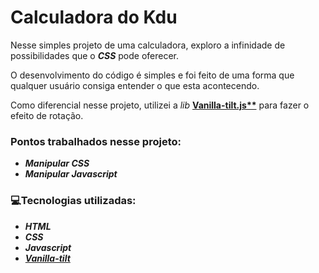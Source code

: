 # Calculadora do **Kdu**

Nesse simples projeto de uma calculadora, exploro a infinidade de possibilidades que o **_CSS_** pode oferecer.

O desenvolvimento do código é simples e foi feito de uma forma que qualquer usuário consiga entender o que esta acontecendo.

Como diferencial nesse projeto, utilizei a _lib_ **[Vanilla-tilt.js**](https://micku7zu.github.io/vanilla-tilt.js/)** para fazer o efeito de rotação.

### **Pontos trabalhados nesse projeto:**

- **_Manipular CSS_**
- **_Manipular Javascript_**

### 💻**Tecnologias utilizadas:**

  - **_HTML_**
  - **_CSS_**
  - **_Javascript_**
  - [**_Vanilla-tilt_**](https://micku7zu.github.io/vanilla-tilt.js/)